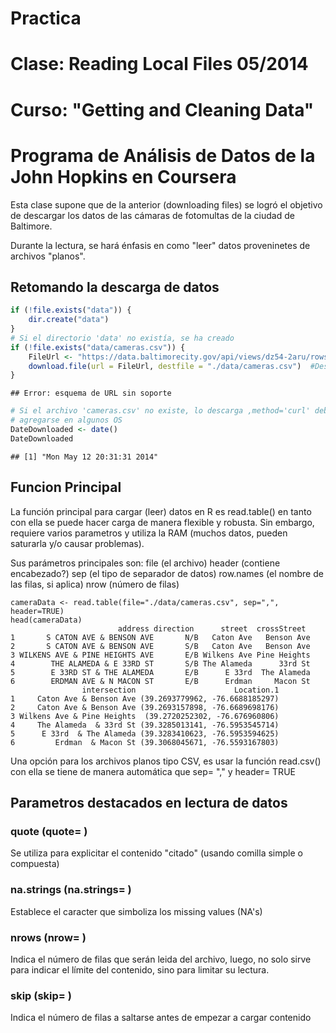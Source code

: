 Practica
========================================================
Clase: Reading Local Files 05/2014
========================================================

Curso: "Getting and Cleaning Data"
========================================================
Programa de Análisis de Datos de la John Hopkins en Coursera
========================================================

Esta clase supone que de la anterior (downloading files) se logró el objetivo de descargar los datos de las cámaras de fotomultas de la ciudad de Baltimore.

Durante la lectura, se hará énfasis en como "leer" datos proveninetes de archivos "planos".

Retomando la descarga de datos
-------------------------


```r
if (!file.exists("data")) {
    dir.create("data")
}
# Si el directorio 'data' no existía, se ha creado
if (!file.exists("data/cameras.csv")) {
    FileUrl <- "https://data.baltimorecity.gov/api/views/dz54-2aru/rows.csv?accessType=DOWNLOAD"  #Llena la variable con la URL de descarga
    download.file(url = FileUrl, destfile = "./data/cameras.csv")  #Descarga los datos (el fichero)
}
```

```
## Error: esquema de URL sin soporte
```

```r
# Si el archivo 'cameras.csv' no existe, lo descarga ,method='curl' debe
# agregarse en algunos OS
DateDownloaded <- date()
DateDownloaded
```

```
## [1] "Mon May 12 20:31:31 2014"
```



Funcion Principal
-------------------------

La función principal para cargar (leer) datos en R es read.table() en tanto con ella se puede hacer carga de manera flexible y robusta. Sin embargo, requiere varios parametros y utiliza la RAM (muchos datos, pueden saturarla y/o causar problemas).

Sus parámetros principales son:
file (el archivo)
header (contiene encabezado?)
sep (el tipo de separador de datos) row.names (el nombre de las filas, si aplica)
nrow (número de filas)

```
cameraData <- read.table(file="./data/cameras.csv", sep=",", header=TRUE)
head(cameraData)
                        address direction      street  crossStreet
1       S CATON AVE & BENSON AVE       N/B   Caton Ave   Benson Ave
2       S CATON AVE & BENSON AVE       S/B   Caton Ave   Benson Ave
3 WILKENS AVE & PINE HEIGHTS AVE       E/B Wilkens Ave Pine Heights
4        THE ALAMEDA & E 33RD ST       S/B The Alameda      33rd St
5        E 33RD ST & THE ALAMEDA       E/B      E 33rd  The Alameda
6        ERDMAN AVE & N MACON ST       E/B      Erdman     Macon St
                intersection                      Location.1
1     Caton Ave & Benson Ave (39.2693779962, -76.6688185297)
2     Caton Ave & Benson Ave (39.2693157898, -76.6689698176)
3 Wilkens Ave & Pine Heights  (39.2720252302, -76.676960806)
4     The Alameda  & 33rd St (39.3285013141, -76.5953545714)
5      E 33rd  & The Alameda (39.3283410623, -76.5953594625)
6         Erdman  & Macon St (39.3068045671, -76.5593167803)
```
Una opción para los archivos planos tipo CSV, es usar la función read.csv() con ella se tiene de manera automática que sep= "," y header= TRUE

Parametros destacados en lectura de datos
-------------------------

### quote (quote= )

Se utiliza para explicitar el contenido "citado" (usando comilla simple o compuesta)

### na.strings (na.strings= )

Establece el caracter que simboliza los missing values (NA's)

### nrows (nrow= )

Indica el número de filas que serán leida del archivo, luego, no solo sirve para indicar el límite del contenido, sino para limitar su lectura.

### skip (skip= )

Indica el número de filas a saltarse antes de empezar a cargar contenido


